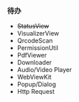 ### 待办

- ~~StatusView~~
- VisualizerView
- QrcodeScan
- PermissionUtil
- PdfViewer
- Downloader
- Audio/Video Player
- WebViewKit
- Popup/Dialog
- Http Request